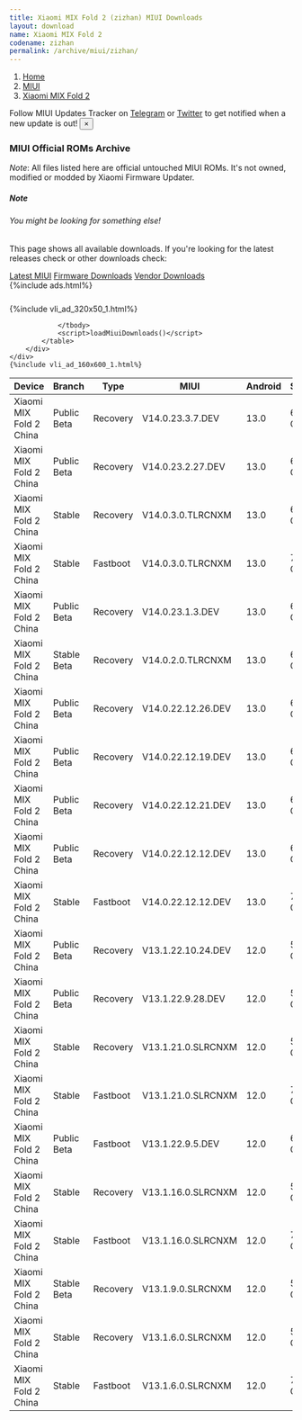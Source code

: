 ```yaml
---
title: Xiaomi MIX Fold 2 (zizhan) MIUI Downloads
layout: download
name: Xiaomi MIX Fold 2
codename: zizhan
permalink: /archive/miui/zizhan/
---
```

<nav aria-label="breadcrumb">
    <ol class="breadcrumb">
        <li class="breadcrumb-item"><a href="/">Home</a></li>
        <li class="breadcrumb-item"><a href="/miui/">MIUI</a></li>
        <li class="breadcrumb-item active" aria-current="page"><a href="/miui/zizhan/">Xiaomi MIX Fold 2</a></li>
    </ol>
</nav>
<div class="alert alert-primary alert-dismissible fade show" role="alert">
    Follow MIUI Updates Tracker on <a href="https://t.me/MIUIUpdatesTracker" class="alert-link">Telegram</a>
     or <a href="https://twitter.com/MiFwUpdater" class="alert-link">Twitter</a> to get notified when a new update is out!
    <button type="button" class="close" data-dismiss="alert" aria-label="Close">
        <span aria-hidden="true">&times;</span>
    </button>
</div>

### MIUI Official ROMs Archive
*Note*: All files listed here are official untouched MIUI ROMs. It's not owned, modified or modded by Xiaomi Firmware Updater.
<div class="card">
  <div class="card-body">
    <h5 class="card-title">Note</h5>
    <h6 class="card-subtitle mb-2 text-muted">You might be looking for something else!</h6>
    <p class="card-text">This page shows all available downloads.
     If you're looking for the latest releases check or other downloads check:</p>
    <a href="/miui/zizhan/" class="card-link">Latest MIUI</a>
    <a href="/firmware/zizhan/" class="card-link">Firmware Downloads</a>
    <a href="/vendor/zizhan/" class="card-link">Vendor Downloads</a>
  </div>
</div>
{%include ads.html%}
<div class="row justify-content-center">
    <div class="col-10">
        <div class="table-responsive-md" style="margin-top: 25px;">
            {%include vli_ad_320x50_1.html%}
            <table id="miui" class="display dt-responsive nowrap compact table table-striped table-hover table-sm">
                <thead class="thead-dark">
                    <tr>
                        <th data-ref="device">Device</th>
                        <th data-ref="branch">Branch</th>
                        <th data-ref="type">Type</th>
                        <th data-ref="miui">MIUI</th>
                        <th data-ref="android">Android</th>
                        <th data-ref="size">Size</th>
                        <th data-ref="size">Date</th>
                        <th data-ref="link">Link</th>
                    </tr>
                </thead>
                <tbody>
                <tr><td>Xiaomi MIX Fold 2 China</td><td>Public Beta</td><td>Recovery</td><td>V14.0.23.3.7.DEV</td><td>13.0</td><td>6.1 GB</td><td>2023-03-10</td><td><a href="/miui/zizhan/public beta/V14.0.23.3.7.DEV/">Download</a></td></tr>
<tr><td>Xiaomi MIX Fold 2 China</td><td>Public Beta</td><td>Recovery</td><td>V14.0.23.2.27.DEV</td><td>13.0</td><td>6.2 GB</td><td>2023-03-03</td><td><a href="/miui/zizhan/public beta/V14.0.23.2.27.DEV/">Download</a></td></tr>
<tr><td>Xiaomi MIX Fold 2 China</td><td>Stable</td><td>Recovery</td><td>V14.0.3.0.TLRCNXM</td><td>13.0</td><td>6.1 GB</td><td>2023-01-10</td><td><a href="/miui/zizhan/stable/V14.0.3.0.TLRCNXM/">Download</a></td></tr>
<tr><td>Xiaomi MIX Fold 2 China</td><td>Stable</td><td>Fastboot</td><td>V14.0.3.0.TLRCNXM</td><td>13.0</td><td>7.7 GB</td><td>2023-01-09</td><td><a href="/miui/zizhan/stable/V14.0.3.0.TLRCNXM/">Download</a></td></tr>
<tr><td>Xiaomi MIX Fold 2 China</td><td>Public Beta</td><td>Recovery</td><td>V14.0.23.1.3.DEV</td><td>13.0</td><td>6.2 GB</td><td>2023-01-06</td><td><a href="/miui/zizhan/public beta/V14.0.23.1.3.DEV/">Download</a></td></tr>
<tr><td>Xiaomi MIX Fold 2 China</td><td>Stable Beta</td><td>Recovery</td><td>V14.0.2.0.TLRCNXM</td><td>13.0</td><td>6.1 GB</td><td>2023-01-06</td><td><a href="/miui/zizhan/stable beta/V14.0.2.0.TLRCNXM/">Download</a></td></tr>
<tr><td>Xiaomi MIX Fold 2 China</td><td>Public Beta</td><td>Recovery</td><td>V14.0.22.12.26.DEV</td><td>13.0</td><td>6.1 GB</td><td>2022-12-30</td><td><a href="/miui/zizhan/public beta/V14.0.22.12.26.DEV/">Download</a></td></tr>
<tr><td>Xiaomi MIX Fold 2 China</td><td>Public Beta</td><td>Recovery</td><td>V14.0.22.12.19.DEV</td><td>13.0</td><td>6.1 GB</td><td>2022-12-23</td><td><a href="/miui/zizhan/public beta/V14.0.22.12.19.DEV/">Download</a></td></tr>
<tr><td>Xiaomi MIX Fold 2 China</td><td>Public Beta</td><td>Recovery</td><td>V14.0.22.12.21.DEV</td><td>13.0</td><td>6.1 GB</td><td>2022-12-23</td><td><a href="/miui/zizhan/public beta/V14.0.22.12.21.DEV/">Download</a></td></tr>
<tr><td>Xiaomi MIX Fold 2 China</td><td>Public Beta</td><td>Recovery</td><td>V14.0.22.12.12.DEV</td><td>13.0</td><td>6.1 GB</td><td>2022-12-16</td><td><a href="/miui/zizhan/public beta/V14.0.22.12.12.DEV/">Download</a></td></tr>
<tr><td>Xiaomi MIX Fold 2 China</td><td>Stable</td><td>Fastboot</td><td>V14.0.22.12.12.DEV</td><td>13.0</td><td>7.7 GB</td><td>2022-12-12</td><td><a href="/miui/zizhan/stable/V14.0.22.12.12.DEV/">Download</a></td></tr>
<tr><td>Xiaomi MIX Fold 2 China</td><td>Public Beta</td><td>Recovery</td><td>V13.1.22.10.24.DEV</td><td>12.0</td><td>5.7 GB</td><td>2022-10-28</td><td><a href="/miui/zizhan/public beta/V13.1.22.10.24.DEV/">Download</a></td></tr>
<tr><td>Xiaomi MIX Fold 2 China</td><td>Public Beta</td><td>Recovery</td><td>V13.1.22.9.28.DEV</td><td>12.0</td><td>5.7 GB</td><td>2022-09-30</td><td><a href="/miui/zizhan/public beta/V13.1.22.9.28.DEV/">Download</a></td></tr>
<tr><td>Xiaomi MIX Fold 2 China</td><td>Stable</td><td>Recovery</td><td>V13.1.21.0.SLRCNXM</td><td>12.0</td><td>5.8 GB</td><td>2022-09-25</td><td><a href="/miui/zizhan/stable/V13.1.21.0.SLRCNXM/">Download</a></td></tr>
<tr><td>Xiaomi MIX Fold 2 China</td><td>Stable</td><td>Fastboot</td><td>V13.1.21.0.SLRCNXM</td><td>12.0</td><td>7.6 GB</td><td>2022-09-20</td><td><a href="/miui/zizhan/stable/V13.1.21.0.SLRCNXM/">Download</a></td></tr>
<tr><td>Xiaomi MIX Fold 2 China</td><td>Public Beta</td><td>Fastboot</td><td>V13.1.22.9.5.DEV</td><td>12.0</td><td>6.3 GB</td><td>2022-09-13</td><td><a href="/miui/zizhan/public beta/V13.1.22.9.5.DEV/">Download</a></td></tr>
<tr><td>Xiaomi MIX Fold 2 China</td><td>Stable</td><td>Recovery</td><td>V13.1.16.0.SLRCNXM</td><td>12.0</td><td>5.9 GB</td><td>2022-08-27</td><td><a href="/miui/zizhan/stable/V13.1.16.0.SLRCNXM/">Download</a></td></tr>
<tr><td>Xiaomi MIX Fold 2 China</td><td>Stable</td><td>Fastboot</td><td>V13.1.16.0.SLRCNXM</td><td>12.0</td><td>7.6 GB</td><td>2022-08-24</td><td><a href="/miui/zizhan/stable/V13.1.16.0.SLRCNXM/">Download</a></td></tr>
<tr><td>Xiaomi MIX Fold 2 China</td><td>Stable Beta</td><td>Recovery</td><td>V13.1.9.0.SLRCNXM</td><td>12.0</td><td>5.9 GB</td><td>2022-08-17</td><td><a href="/miui/zizhan/stable beta/V13.1.9.0.SLRCNXM/">Download</a></td></tr>
<tr><td>Xiaomi MIX Fold 2 China</td><td>Stable</td><td>Recovery</td><td>V13.1.6.0.SLRCNXM</td><td>12.0</td><td>5.9 GB</td><td>2022-08-12</td><td><a href="/miui/zizhan/stable/V13.1.6.0.SLRCNXM/">Download</a></td></tr>
<tr><td>Xiaomi MIX Fold 2 China</td><td>Stable</td><td>Fastboot</td><td>V13.1.6.0.SLRCNXM</td><td>12.0</td><td>7.6 GB</td><td>2022-08-04</td><td><a href="/miui/zizhan/stable/V13.1.6.0.SLRCNXM/">Download</a></td></tr>

                </tbody>
                <script>loadMiuiDownloads()</script>
            </table>
        </div>
    </div>
    {%include vli_ad_160x600_1.html%}
</div>
